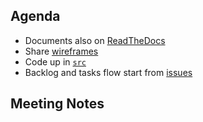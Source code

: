 ## Agenda
* Documents also on [ReadTheDocs](http://portion-mate-glasgow.readthedocs.io/)
* Share [wireframes](wireframes)
* Code up in [`src`](https://github.com/ineshbose/portion-mate/tree/develop/src)
* Backlog and tasks flow start from [issues](https://github.com/ineshbose/portion-mate/issues)

## Meeting Notes
